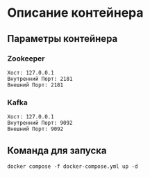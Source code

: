 # Описание контейнера

## Параметры контейнера

### Zookeeper 
    Хост: 127.0.0.1
    Внутренний Порт: 2181
    Внешний Порт: 2181

### Kafka 
    Хост: 127.0.0.1
    Внутренний Порт: 9092
    Внешний Порт: 9092

## Команда для запуска
    docker compose -f docker-compose.yml up -d
